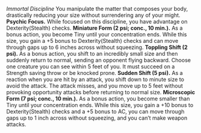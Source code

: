 *Immortal Discipline*
You manipulate the matter that composes your body, drastically reducing your size without surrendering any of your might.
**Psychic Focus.** While focused on this discipline, you have advantage on Dexterity(Stealth) checks.
**Miniature Form (2 psi; conc., 10 min.).** As a bonus action, you become Tiny until your concentration ends. While this size, you gain a +5 bonus to Dexterity(Stealth) checks and can move through gaps up to 6 inches across without squeezing.
**Toppling Shift (2 psi).** As a bonus action, you shift to an incredibly small size and then suddenly return to normal, sending an opponent flying backward. Choose one creature you can see within 5 feet of you. It must succeed on a Strength saving throw or be knocked prone.
**Sudden Shift (5 psi).** As a reaction when you are hit by an attack, you shift down to minute size to avoid the attack. The attack misses, and you move up to 5 feet without provoking opportunity attacks before returning to normal size.
**Microscopic Form (7 psi; conc., 10 min.).** As a bonus action, you become smaller than Tiny until your concentration ends. While this size, you gain a +10 bonus to Dexterity(Stealth) checks and a +5 bonus to AC, you can move through gaps up to 1 inch across without squeezing, and you can’t make weapon attacks.